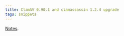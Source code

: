 ```yaml
---
title: ClamAV 0.90.1 and clamassassin 1.2.4 upgrade
tags: snippets
---
```


[Notes](http://wincent.com/wiki/ClamAV_0.88.7_to_0.90.1_upgrade_notes).
